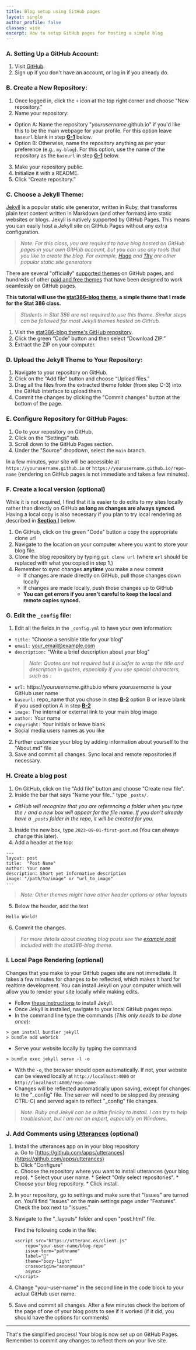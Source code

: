 ```yaml
---
title: Blog setup using GitHub pages
layout: single
author_profile: false
classes: wide
excerpt: How to setup GitHub pages for hosting a simple blog
---
```


### A. Setting Up a GitHub Account:

1. Visit [GitHub](https://github.com/).
2. Sign up if you don't have an account, or log in if you already do.

### B. Create a New Repository:

1. Once logged in, click the `+` icon at the top right corner and choose "New repository." 
2. Name your repository:
* Option A: Name the repository "*yourusername*.github.io" if you'd like this to be the main webpage for your profile.  For this option leave `baseurl` blank in step **[G-1](#g-edit-the-_config-file)** below.
* Option B: Otherwise, name the repository anything as per your preference (e.g., `my-blog`).  For this option, use the name of the repository as the `baseurl` in step **[G-1](#g-edit-the-_config-file)** below. 
3. Make your repository public.
4. Initialize it with a README.
5. Click “Create repository.”

### C. Choose a Jekyll Theme:

[Jekyll](https://jekyllrb.com/) is a popular static site generator, written in Ruby, that transforms plain text content written in Markdown (and other formats) into static websites or blogs. Jekyll is natively supported by GitHub Pages. This means you can easily host a Jekyll site on GitHub Pages without any extra configuration.

> *Note: For this class, you are required to have blog hosted on GitHub pages in your own GitHub account, but you can use any tools that you like to create the blog.  For example,  [Hugo](https://gohugo.io/) and [11ty](https://www.11ty.dev/) are other popular static site generators*

There are several "officially" [supported themes](https://pages.github.com/themes/) on GitHub pages, and hundreds of other [paid and free themes](https://jekyllrb.com/docs/themes/) that have been designed to work seamlessly on GitHub pages.  

 **This tutorial will use the [stat386-blog theme](https://github.com/esnt/stat386-blog-theme), a simple theme that I made for the Stat 386 class.** 

> *Students in Stat 386 are not required to use this theme. Similar steps can be followed for most Jekyll themes hosted on GitHub.*

1. Visit the [stat386-blog theme's GitHub repository](https://github.com/esnt/stat386-blog-theme).
2. Click the green “Code” button and then select “Download ZIP.”
3. Extract the ZIP on your computer.

### D. Upload the Jekyll Theme to Your Repository:

1. Navigate to your repository on GitHub.
2. Click on the “Add file” button and choose “Upload files.”
3. Drag all the files from the extracted theme folder (from step C-3) into the GitHub interface to upload them.
4. Commit the changes by clicking the "Commit changes" button at the bottom of the page.

### E. Configure Repository for GitHub Pages:

1. Go to your repository on GitHub.
2. Click on the “Settings” tab.
3. Scroll down to the GitHub Pages section.
4. Under the "Source" dropdown, select the `main` branch.

In a few minutes, your site will be accessible at `https://yourusername.github.io` or `https://yourusername.github.io/repo-name` (rendering on GitHub pages is not immediate and takes a few minutes).

### F. Create a local version (optional)

While it is not required, I find that it is easier to do edits to my sites locally rather than directly on GitHub **as long as changes are always synced**.  Having a local copy is also necessary if you plan to try local rendering as described in **[Section I](#i-local-page-rendering-optional)** below. 

1. On GitHub, click on the green "Code" button a copy the appropriate clone url
2. Navigate to the location on your computer where you want to store your blog file.
3. Clone the blog repository by typing `git clone url` (where `url` should be replaced with what you copied in step 1.)
4. Remember to sync changes **anytime** you make a new commit
    * If changes are made directly on GitHub, pull those changes down locally 
    * If changes are made locally, push those changes up to GitHub
    * **You can get errors if you aren't careful to keep the local and remote copies synced.**


### G. Edit the `_config` file:

1. Edit all the fields in the `_config.yml` to have your own information:
* `title:` "Choose a sensible title for your blog"
* `email:` your_email@example.com
* `description:` "Write a brief description about your blog"
  > *Note: Quotes are not required but it is safer to wrap the title and description in quotes, especially if you use special characters, such as `:`*
* `url:` https://*yourusername*.github.io where *yourusername* is your GitHub user name 
* `baseurl:` repo_name that you chose in step **[B-2](#b-create-a-new-repository)** option B or leave blank if you used option A in step **[B-2](#b-create-a-new-repository)** 
* `image:` The internal or external link to your main blog image
* `author:` Your name
* `copyright:` Your initials or leave blank
* Social media users names as you like
2. Further customize your blog by adding information about yourself to the "About.md" file
3. Save and commit all changes.  Sync local and remote repositories if necessary. 
 
### H. Create a blog post

1. On GitHub, click on the “Add file” button and choose "Create new file".
2. Inside the bar that says "Name your file.." type `_posts/`. 
  * *GitHub will recognize that you are referencing a folder when you type the `/` and a new box will appear for the file name.  If you don't already have a `_posts` folder in the repo, it will be created for you.* 
3.  Inside the new box, type `2023-09-01-first-post.md` (You can always change this later).
4.  Add a header at the top:
```
---
layout: post
title:  "Post Name"
author: Your name
description: Short yet informative description
image: "/path/to/image" or "url_to_image"
--- 
```
> *Note: Other themes might have other header options or other layouts*

5. Below the header, add the text 
```
Hello World!
```
6.  Commit the changes.

> *For more details about creating blog posts see the [example post](https://esnt.github.io/stat386-blog-theme/2022/08/01/sample-post.html) included with the stat386-blog theme.*
  

### I. Local Page Rendering (optional)
Changes that you make to your GitHub pages site are not immediate.  It takes a few minutes for changes to be reflected, which makes it hard for realtime development.  You can install Jekyll on your computer which will allow you to render your site locally while making edits. 

* Follow [these instructions](https://jekyllrb.com/docs/installation/) to install Jekyll.  
* Once Jekyll is installed, navigate to your local GitHub pages repo.
* In the command line type the commands (*This only needs to be done once*):
```
> gem install bundler jekyll
> bundle add webrick
```
* Serve your website locally by typing the command
```
> bundle exec jekyll serve -l -o
```
* With the `-o`, the browser should open automatically.  If not, your website can be viewed locally at `http://localhost:4000` or `http://localhost:4000/repo-name`
* Changes will be reflected automatically upon saving, except for changes to the "_config" file.  The server will need to be stopped (by pressing CTRL-C) and served again to reflect "_config" file changes. 

> *Note: Ruby and Jekyll can be a little finicky to install.  I can try to help troubleshoot, but I am not an expert, especially on Windows.*

### J. Add Comments using [Utterances](https://github.com/utterance) (optional)

1. Install the utterances app on in your blog repository  
        a. Go to [https://github.com/apps/utterances](https://github.com/apps/utterances)   
        b. Click "Configure"  
        c. Choose the repository where you want to install utterances (your blog repo). 
            * Select your user name. 
            * Select "Only select repositories". 
            * Choose your blog repository. 
            * Click install. 

2. In your repository, go to settings and make sure that "Issues" are turned on.  You'll find "Issues" on the main settings page under "Features".  Check the box next to "Issues."

3.  Navigate to the "\_layouts" folder and open "post.html" file. 

    Find the following code in the file:
    ```
    <script src="https://utteranc.es/client.js"
        repo="your-user-name/blog-repo"
        issue-term="pathname"
        label="💬"
        theme="boxy-light"
        crossorigin="anonymous"
        async>
    </script>
     ```
4. Change "your-user-name" in the second line in the code block to your actual GitHub user name.  
5. Save and commit all changes.  After a few minutes check the bottom of the page of one of your blog posts to see if it worked (if it did, you should have the options for comments)

---

That's the simplified process! Your blog is now set up on GitHub Pages. Remember to commit any changes to reflect them on your live site. 



